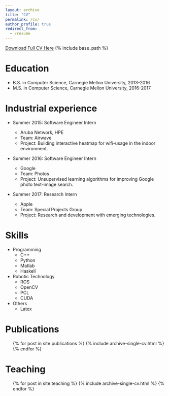 ```yaml
---
layout: archive
title: "CV"
permalink: /cv/
author_profile: true
redirect_from:
  - /resume
---
```

[Download Full CV Here](http://pengjujin.github.io/files/resume.pdf)
{% include base_path %}

Education
======
* B.S. in Computer Science, Carnegie Mellon University, 2013-2016
* M.S. in Computer Science, Carnegie Mellon University, 2016-2017

Industrial experience
======
* Summer 2015: Software Engineer Intern
  * Aruba Network, HPE
  * Team: Airwave
  * Project: Building interactive heatmap for wifi-usage in the indoor environment.

* Summer 2016: Software Engineer Intern
  * Google
  * Team: Photos
  * Project: Unsupervised learning algorithms for improving Google photo text-image search.

* Summer 2017: Research Intern
  * Apple
  * Team: Special Projects Group
  * Project: Research and development with emerging technologies.
  
Skills
======
* Programming
  * C++
  * Python
  * Matlab
  * Haskell
* Robotic Technology
  * ROS
  * OpenCV
  * PCL
  * CUDA
* Others
  * Latex


Publications
======
  <ul>{% for post in site.publications %}
    {% include archive-single-cv.html %}
  {% endfor %}</ul>
   
Teaching
======
  <ul>{% for post in site.teaching %}
    {% include archive-single-cv.html %}
  {% endfor %}</ul>
  
<!-- Service and leadership
======
* Currently signed in to 43 different slack teams -->
